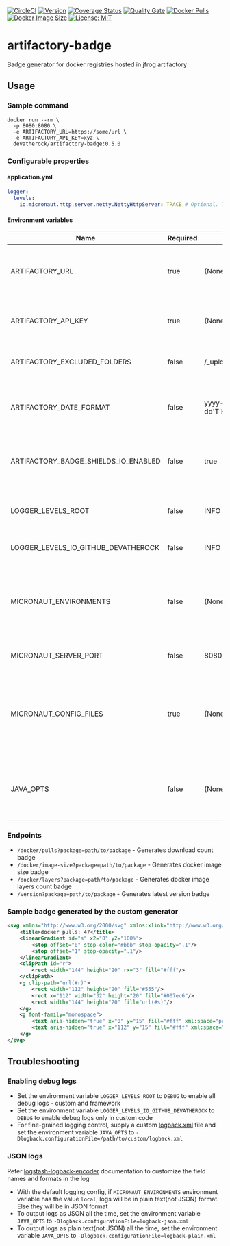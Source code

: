 [![CircleCI](https://circleci.com/gh/devatherock/artifactory-badge.svg?style=svg)](https://circleci.com/gh/devatherock/artifactory-badge)
[![Version](https://img.shields.io/docker/v/devatherock/artifactory-badge?sort=semver)](https://hub.docker.com/r/devatherock/artifactory-badge/)
[![Coverage Status](https://coveralls.io/repos/github/devatherock/artifactory-badge/badge.svg?branch=master)](https://coveralls.io/github/devatherock/artifactory-badge?branch=master)
[![Quality Gate](https://sonarcloud.io/api/project_badges/measure?project=artifactory-badge&metric=alert_status)](https://sonarcloud.io/component_measures?id=artifactory-badge&metric=alert_status&view=list)
[![Docker Pulls](https://img.shields.io/docker/pulls/devatherock/artifactory-badge.svg)](https://hub.docker.com/r/devatherock/artifactory-badge/)
[![Docker Image Size](https://img.shields.io/docker/image-size/devatherock/artifactory-badge.svg?sort=date)](https://hub.docker.com/r/devatherock/artifactory-badge/)
[![License: MIT](https://img.shields.io/badge/License-MIT-yellow.svg)](https://opensource.org/licenses/MIT)
# artifactory-badge
Badge generator for docker registries hosted in jfrog artifactory

## Usage
### Sample command
```
docker run --rm \
  -p 8080:8080 \
  -e ARTIFACTORY_URL=https://some/url \
  -e ARTIFACTORY_API_KEY=xyz \
  devatherock/artifactory-badge:0.5.0
```

### Configurable properties
#### application.yml

```yaml
logger:
  levels:
    io.micronaut.http.server.netty.NettyHttpServer: TRACE # Optional. To enable HTTP server access logs
```

#### Environment variables

| Name                                  |   Required   |   Default        |   Description                                                                     |
|---------------------------------------|--------------|------------------|-----------------------------------------------------------------------------------|
| ARTIFACTORY_URL                       |   true       |   (None)         |   The JFrog artifactory URL that hosts the docker registry                        |
| ARTIFACTORY_API_KEY                   |   true       |   (None)         |   API key for interacting with artifactory's REST API                             |
| ARTIFACTORY_EXCLUDED_FOLDERS          |   false      |   /_uploads      |   Subfolders to be not treated as docker tags                                     |
| ARTIFACTORY_DATE_FORMAT               |   false      |   yyyy-MM-dd'T'HH:mm:ss.SSSXXX |   Date format to parse dates in artifactory API responses           |
| ARTIFACTORY_BADGE_SHIELDS_IO_ENABLED  |   false      |   true           |   Indicates if <a href="https://shields.io">shields.io</a> should be used to generate the badge  |
| LOGGER_LEVELS_ROOT                    |   false      |   INFO           |   [SLF4J](http://www.slf4j.org/api/org/apache/commons/logging/Log.html) log level, for all(framework and custom) code  |
| LOGGER_LEVELS_IO_GITHUB_DEVATHEROCK   |   false      |   INFO           |   [SLF4J](http://www.slf4j.org/api/org/apache/commons/logging/Log.html) log level, for custom code  |
| MICRONAUT_ENVIRONMENTS                |   false      |   (None)         |   Setting the value to `local` will mock the calls to the artifactory. Only for testing purposes  |
| MICRONAUT_SERVER_PORT                 |   false      |   8080           |   Port in which the app listens on                                                |
| MICRONAUT_CONFIG_FILES                |   true       |   (None)         |   Path to YAML config files. The YAML files can be used to specify complex, object and array properties  |
| JAVA_OPTS                             |   false      |   (None)         |   Additional JVM arguments to be passed to the container's java process           |

### Endpoints
- `/docker/pulls?package=path/to/package` - Generates download count badge
- `/docker/image-size?package=path/to/package` - Generates docker image size badge
- `/docker/layers?package=path/to/package` - Generates docker image layers count badge
- `/version?package=path/to/package` - Generates latest version badge

### Sample badge generated by the custom generator
```xml
<svg xmlns="http://www.w3.org/2000/svg" xmlns:xlink="http://www.w3.org/1999/xlink" width="144" height="20" role="img" aria-label="docker pulls: 47">
    <title>docker pulls: 47</title>
    <linearGradient id="s" x2="0" y2="100%">
        <stop offset="0" stop-color="#bbb" stop-opacity=".1"/>
        <stop offset="1" stop-opacity=".1"/>
    </linearGradient>
    <clipPath id="r">
        <rect width="144" height="20" rx="3" fill="#fff"/>
    </clipPath>
    <g clip-path="url(#r)">
        <rect width="112" height="20" fill="#555"/>
        <rect x="112" width="32" height="20" fill="#007ec6"/>
        <rect width="144" height="20" fill="url(#s)"/>
    </g>
    <g font-family="monospace">
        <text aria-hidden="true" x="0" y="15" fill="#fff" xml:space="preserve"> docker pulls </text>
        <text aria-hidden="true" x="112" y="15" fill="#fff" xml:space="preserve"> 47 </text>
    </g>
</svg>
```

## Troubleshooting
### Enabling debug logs
- Set the environment variable `LOGGER_LEVELS_ROOT` to `DEBUG` to enable all debug logs - custom and framework
- Set the environment variable `LOGGER_LEVELS_IO_GITHUB_DEVATHEROCK` to `DEBUG` to enable debug logs only in custom code
- For fine-grained logging control, supply a custom [logback.xml](http://logback.qos.ch/manual/configuration.html) file
and set the environment variable `JAVA_OPTS` to `-Dlogback.configurationFile=/path/to/custom/logback.xml`

### JSON logs
Refer [logstash-logback-encoder](https://github.com/logstash/logstash-logback-encoder) documentation to customize the field names and formats in the log

- With the default logging config, if `MICRONAUT_ENVIRONMENTS` environment variable has the value `local`, logs will be in plain text(not JSON) format. Else they will be in JSON format
- To output logs as JSON all the time, set the environment variable `JAVA_OPTS` to `-Dlogback.configurationFile=logback-json.xml`
- To output logs as plain text(not JSON) all the time, set the environment variable `JAVA_OPTS` to `-Dlogback.configurationFile=logback-plain.xml`

